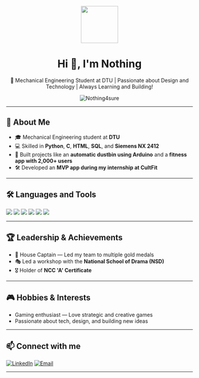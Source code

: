 <p align="center">
  <img src="https://media.giphy.com/media/hvRJCLFzcasrR4ia7z/giphy.gif" width="100px" />
</p>

<h1 align="center">Hi 👋, I'm Nothing</h1>

<p align="center">
  🚀 Mechanical Engineering Student at DTU | Passionate about Design and Technology | Always Learning and Building!
</p>


<p align="center">
  <img src="https://komarev.com/ghpvc/?username=Nothing4sure&label=Profile%20Views&color=0e75b6&style=flat" alt="Nothing4sure" />
</p>

---

## 🚀 About Me

- 🎓 Mechanical Engineering student at **DTU**  
- 💻 Skilled in **Python**, **C**, **HTML**, **SQL**, and **Siemens NX 2412**  
- 🔧 Built projects like an **automatic dustbin using Arduino** and a **fitness app with 2,000+ users**  
- 🛠️ Developed an **MVP app during my internship at CultFit**

---

## 🛠️ Languages and Tools

<p align="left">
  <img src="https://img.shields.io/badge/Python-3776AB?style=for-the-badge&logo=python&logoColor=white" />
  <img src="https://img.shields.io/badge/C-00599C?style=for-the-badge&logo=c&logoColor=white" />
  <img src="https://img.shields.io/badge/HTML5-E34F26?style=for-the-badge&logo=html5&logoColor=white" />
  <img src="https://img.shields.io/badge/SQL-4479A1?style=for-the-badge&logo=postgresql&logoColor=white" />
  <img src="https://img.shields.io/badge/Arduino-00979D?style=for-the-badge&logo=arduino&logoColor=white" />
  <img src="https://img.shields.io/badge/Siemens%20NX-0F91B3?style=for-the-badge&logoColor=white" />
</p>

---

## 🏆 Leadership & Achievements

- 🏅 House Captain — Led my team to multiple gold medals  
- 🎭 Led a workshop with the **National School of Drama (NSD)**  
- 🎖️ Holder of **NCC 'A' Certificate**

---

## 🎮 Hobbies & Interests

- Gaming enthusiast — Love strategic and creative games  
- Passionate about tech, design, and building new ideas

---

## 📫 Connect with me

[![LinkedIn](https://img.shields.io/badge/LinkedIn-blue?style=for-the-badge&logo=linkedin&logoColor=white)]((https://www.linkedin.com/in/shubham-kumar-diff/))
[![Email](https://img.shields.io/badge/Email-D14836?style=for-the-badge&logo=gmail&logoColor=white)](mailto:shubhamkumar_23me255@dtu.ac.in)

---

